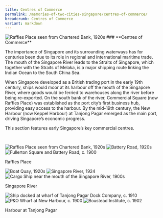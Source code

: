 ```yaml
---
title: Centres of Commerce
permalink: /memories-of-two-cities-singapore/centres-of-commerce/
breadcrumb: Centres of Commerce
variant: markdown
---
```

<img alt="Raffles Place seen from Chartered Bank, 1920s" src="/images/centres-of-commerce/commerce-banner_400w.jpg">
### **Centres of Commerce**

The importance of Singapore and its surrounding waterways has for centuries been due to its role in regional and international maritime trade. The mouth of the Singapore River leads to the Straits of Singapore, which together with the Straits of Melaka, is a major shipping route linking the Indian Ocean to the South China Sea.

When Singapore developed as a British trading port in the early 19th century, ships would moor at its harbour off the mouth of the Singapore River, where goods would be ferried to warehouses along the river before being re-exported. On the south bank of the river, Commercial Square (now Raffles Place) was established as the port city’s first business hub, providing easy access to the harbour. By the mid-19th century, the New Harbour (now Keppel Harbour) at Tanjong Pagar emerged as the main port, driving Singapore’s economic progress.

This section features early Singapore’s key commercial centres.

<p>&nbsp;</p>

<div class="category-stacked-area">
  
<div class="photo-stacked-wrap">
  <div class="photos">
    <img class="photo-lv-1" src="/images/centres-of-commerce/raffles-place-photo-stack-1.png" alt="Raffles Place seen from Chartered Bank, 1920s">
    <img class="photo-lv-2" src="/images/centres-of-commerce/raffles-place-photo-stack-2.png" alt="Battery Road, 1920s">
    <img class="photo-lv-3" src="/images/centres-of-commerce/raffles-place-photo-stack-3.png" alt="Fullerton Square and Battery Road, c. 1900">
  </div>
  <p>Raffles Place</p>
  <a class="cover" href="/memories-of-two-cities-singapore/centres-of-commerce/raffles-place/" aria-label="Read more about Raffles Place"></a>
</div> 
  
<div class="photo-stacked-wrap">
  <div class="photos">
    <img class="photo-lv-1" src="/images/centres-of-commerce/sg-river-photo-stack-1.png" alt="Boat Quay, 1920s">
    <img class="photo-lv-2" src="/images/centres-of-commerce/sg-river-photo-stack-2.png" alt="Singapore River, 1924">
    <img class="photo-lv-3" src="/images/centres-of-commerce/sg-river-photo-stack-3.png" alt="Cargo Ship near the mouth of the Singapore River, 1900s">
  </div>
  <p>Singapore River</p>
  <a class="cover" href="/memories-of-two-cities-singapore/centres-of-commerce/singapore-river/" aria-label="Read more about Singapore River"></a>
</div>

</div>

<div class="category-stacked-area">
  
<div class="photo-stacked-wrap">
  <div class="photos">
    <img class="photo-lv-1" src="/images/centres-of-commerce/harbour-photo-stack-1.png" alt="Ship docked at wharf of Tanjong Pagar Dock Company, c. 1910">
    <img class="photo-lv-2" src="/images/centres-of-commerce/harbour-photo-stack-2.png" alt="P&amp;O Wharf at New Harbour, c. 1900">
    <img class="photo-lv-3" src="/images/centres-of-commerce/harbour-photo-stack-3.png" alt="Boustead Institute, c. 1902">
  </div>
  <p>Harbour at Tanjong Pagar</p>
  <a class="cover" href="/memories-of-two-cities-singapore/centres-of-commerce/harbour-at-tanjong-pagar" aria-label="Read more about Harbour at Tanjong Pagar"></a>
</div> 

</div>